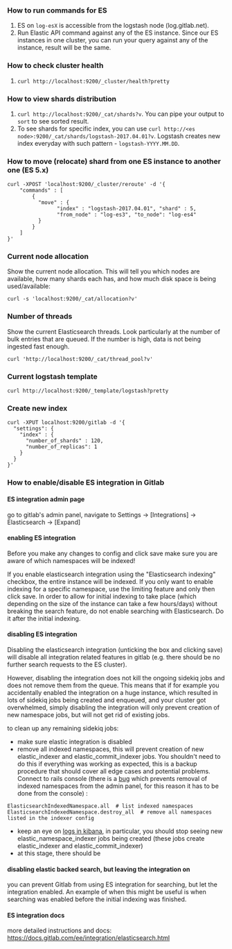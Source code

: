 ### How to run commands for ES

1. ES on `log-esX` is accessible from the logstash node (log.gitlab.net).
1. Run Elastic API command against any of the ES instance. Since our ES instances in one cluster, you can run your query against any of the instance, result will be the same.

### How to check cluster health

1. `curl http://localhost:9200/_cluster/health?pretty`

### How to view shards distribution

1. `curl http://localhost:9200/_cat/shards?v`. You can pipe your output to `sort` to see sorted result.
1. To see shards for specific index, you can use `curl http://<es node>:9200/_cat/shards/logstash-2017.04.01?v`. Logstash creates new index everyday with such pattern - `logstash-YYYY.MM.DD`.

### How to move (relocate) shard from one ES instance to another one (ES 5.x)
```
curl -XPOST 'localhost:9200/_cluster/reroute' -d '{
    "commands" : [
        {
          "move" : {
                "index" : "logstash-2017.04.01", "shard" : 5,
                "from_node" : "log-es3", "to_node": "log-es4"
          }
        }
    ]
}'

```

### Current node allocation

Show the current node allocation. This will tell you which nodes are available, how many shards each has, and how much disk space is being used/available:

```
curl -s 'localhost:9200/_cat/allocation?v'
```

### Number of threads

Show the current Elasticsearch threads. Look particularly at the number of bulk entries that are queued. If the number is high, data is not being ingested fast enough.
```
curl 'http://localhost:9200/_cat/thread_pool?v'
```

### Current logstash template

```
curl http://localhost:9200/_template/logstash?pretty
```

### Create new index

```
curl -XPUT localhost:9200/gitlab -d '{
  "settings": {
    "index" : {
      "number_of_shards" : 120,
      "number_of_replicas": 1
    }
  }
}'
```

### How to enable/disable ES integration in Gitlab

#### ES integration admin page ####

go to gitlab's admin panel, navigate to Settings -> [Integrations] -> Elasticsearch -> [Expand]

#### enabling ES integration ####

Before you make any changes to config and click save make sure you are aware of which namespaces will be indexed!

If you enable elasticsearch integration using the "Elasticsearch indexing" checkbox, the entire instance will be indexed. If you only want to enable indexing for a specific namespace, use the limiting feature and only then click save. In order to allow for initial indexing to take place (which depending on the size of the instance can take a few hours/days) without breaking the search feature, do not enable searching with Elasticsearch. Do it after the initial indexing.

#### disabling ES integration ####

Disabling the elasticsearch integration (unticking the box and clicking save) will disable all integration related features in gitlab (e.g. there should be no further search requests to the ES cluster).

However, disabling the integration does not kill the ongoing sidekiq jobs and does not remove them from the queue. This means that if for example you accidentally enabled the integration on a huge instance, which resulted in lots of sidekiq jobs being created and enqueued, and your cluster got overwhelmed, simply disabling the integration will only prevent creation of new namespace jobs, but will not get rid of existing jobs.

to clean up any remaining sidekiq jobs:
- make sure elastic integration is disabled
- remove all indexed namespaces, this will prevent creation of new elastic_indexer and elastic_commit_indexer jobs. You shouldn't need to do this if everything was working as expected, this is a backup procedure that should cover all edge cases and potential problems. Connect to rails console (there is a [bug](https://gitlab.com/gitlab-org/gitlab-ee/issues/11225) which prevents removal of indexed namespaces from the admin panel, for this reason it has to be done from the console) :
```
ElasticsearchIndexedNamespace.all  # list indexed namespaces
ElasticsearchIndexedNamespace.destroy_all  # remove all namespaces listed in the indexer config
```
- keep an eye on [logs in kibana](https://log.gitlab.net/app/kibana#/discover?_g=(refreshInterval:(display:Off,pause:!f,value:0),time:(from:now-1h,mode:quick,to:now))&_a=(columns:!(_source),index:AWNAA_n8NDuQHTm2s9ob,interval:auto,query:(query_string:(analyze_wildcard:!t,query:'elastic.*')),sort:!('@timestamp',desc))), in particular, you should stop seeing new elastic_namespace_indexer jobs being created (these jobs create elastic_indexer and elastic_commit_indexer)
- at this stage, there should be



#### disabling elastic backed search, but leaving the integration on ####

you can prevent Gitlab from using ES integration for searching, but let the integration enabled. An example of when this might be useful is when searching was enabled before the initial indexing was finished.

#### ES integration docs ####

more detailed instructions and docs: https://docs.gitlab.com/ee/integration/elasticsearch.html
